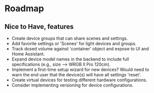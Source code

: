 # Roadmap

## **Nice to Have**, features

- Create device groups that can share scenes and settings.
- Add favorite settings or 'Scenes' for light devices and groups.
- Track dosed volume against 'container' object and expose to UI and Home Assistant.
- Expand device model names in the backend to include full specifications (e.g., size --> WRGB II Pro 120cm).
- Implement a first-time setup wizard for new devices? Would need to warn the end user that the device(s) will have all settings 'reset'.
- Create virtual devices for testing different hardware configurations.
- Consider implementing versioning for device configurations.
